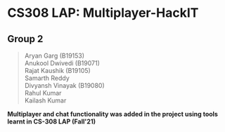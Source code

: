 # CS308 LAP: Multiplayer-HackIT
## Group 2
> Aryan Garg (B19153)  
> Anukool Dwivedi (B19071)  
> Rajat Kaushik (B19105)  
> Samarth Reddy  
> Divyansh Vinayak (B19080)  
> Rahul Kumar  
> Kailash Kumar  

**Multiplayer and chat functionality was added in the project using tools learnt in CS-308 LAP (Fall'21)**
